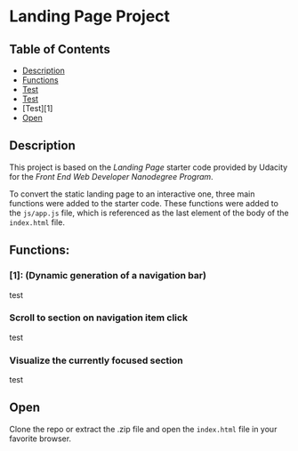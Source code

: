 # Landing Page Project

## Table of Contents

* [Description](#description)
* [Functions](#functions)
 * [Test](#1)
 * [Test](1)
 * [Test][1]
* [Open](#open)

## Description
This project is based on the *Landing Page* starter code provided by Udacity for the *Front End Web Developer Nanodegree Program*.

To convert the static landing page to an interactive one, three main functions were added to the starter code.
These functions were added to the `js/app.js` file, which is referenced as the last element of the body of the `index.html` file.

## Functions:
### [1]: (Dynamic generation of a navigation bar)
test

### Scroll to section on navigation item click
test

### Visualize the currently focused section
test

## Open
Clone the repo or extract the .zip file and open the `index.html` file in your favorite browser.
